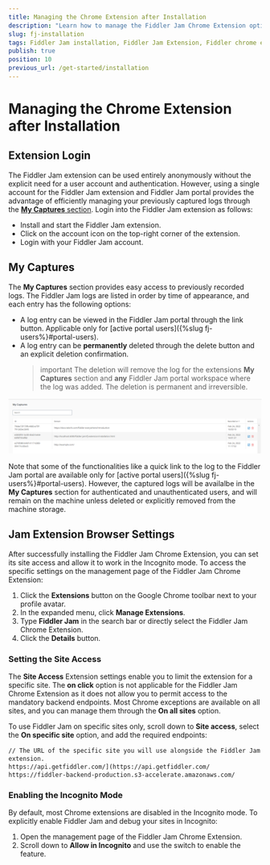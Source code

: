 ```yaml
---
title: Managing the Chrome Extension after Installation
description: "Learn how to manage the Fiddler Jam Chrome Extension options after its successful installation."
slug: fj-installation
tags: Fiddler Jam installation, Fiddler Jam Extension, Fiddler chrome extension, Jam Chrome extension
publish: true
position: 10
previous_url: /get-started/installation
---
```


# Managing the Chrome Extension after Installation


## Extension Login

The Fiddler Jam extension can be used entirely anonymously without the explicit need for a user account and authentication. However, using a single account for the Fiddler Jam extension and Fiddler Jam portal provides the advantage of efficiently managing your previously captured logs through the [**My Captures** section](#my-captures). Login into the Fiddler Jam extension as follows:

- Install and start the Fiddler Jam extension.
- Click on the account icon on the top-right corner of the extension.
- Login with your Fiddler Jam account.


## My Captures

The **My Captures** section provides easy access to previously recorded logs. The Fiddler Jam logs are listed in order by time of appearance, and each entry has the following options:

- A log entry can be viewed in the Fiddler Jam portal through the link button. Applicable only for [active portal users]({%slug fj-users%}#portal-users).
- A log entry can be **permanently** deleted through the delete button and an explicit deletion confirmation. 
    >important The deletion will remove the log for the extensions **My Captures** section and **any** Fiddler Jam portal workspace where the log was added. The deletion is permanent and irreversible.

![My Captures section in Fiddler Jam extension](../images/ext/ext-images/extension-my-captures.png)


Note that some of the functionalities like a quick link to the log to the Fiddler Jam portal are available only for [active portal users]({%slug fj-users%}#portal-users). However, the captured logs will be availalbe in the **My Captures** section for authenticated and unauthenticated users, and will remain on the machine unless deleted or explicitly removed from the machine storage.

## Jam Extension Browser Settings

After successfully installing the Fiddler Jam Chrome Extension, you can set its site access and allow it to work in the Incognito mode. To access the specific settings on the management page of the Fiddler Jam Chrome Extension:

1. Click the **Extensions** button on the Google Chrome toolbar next to your profile avatar.
1. In the expanded menu, click **Manage Extensions**.
1. Type **Fiddler Jam** in the search bar or directly select the Fiddler Jam Chrome Extension.
1. Click the **Details** button.

### Setting the Site Access

The **Site Access** Extension settings enable you to limit the extension for a specific site. The **on click** option is not applicable for the Fiddler Jam Chrome Extension as it does not allow you to permit access to the mandatory backend endpoints. Most Chrome exceptions are available on all sites, and you can manage them through the **On all sites** option.

To use Fiddler Jam on specific sites only, scroll down to **Site access**, select the **On specific site** option, and add the required endpoints:

```
// The URL of the specific site you will use alongside the Fiddler Jam extension.
https://api.getfiddler.com/](https://api.getfiddler.com/
https://fiddler-backend-production.s3-accelerate.amazonaws.com/
```

### Enabling the Incognito Mode

By default, most Chrome extensions are disabled in the Incognito mode. To explicitly enable Fiddler Jam and debug your sites in Incognito:

1. Open the management page of the Fiddler Jam Chrome Extension.
1. Scroll down to **Allow in Incognito** and use the switch to enable the feature.

